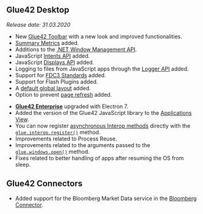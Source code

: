 ## Glue42 Desktop

*Release date: 31.03.2020*

<glue42 name="addClass" class="newFeatures" element="p" text="New Features">

- New [Glue42 Toolbar](../../../glue42-concepts/glue42-toolbar/index.html) with a new look and improved functionalities.
- [Summary Metrics](../../../glue42-concepts/metrics/overview/index.html#generation-summary_metrics) added.
- Additions to the [.NET Window Management API](../../../glue42-concepts/windows/window-management/net/index.html).
- JavaScript [Intents API](../../../glue42-concepts/intents/overview/index.html) added.
- JavaScript [Displays API](../../../glue42-concepts/glue42-platform-features/index.html#displays) added.
- Logging to files from JavaScript apps through the [Logger API](../../../glue42-concepts/glue42-platform-features/index.html#logging) added.
- Support for [FDC3 Standards](../../fdc3-compliance/index.html) added.
- Support for Flash Plugins added.
- A [default global layout](../../../glue42-concepts/windows/layouts/overview/index.html#default_global_layout) added.
- Option to prevent [page refresh](../../../glue42-concepts/windows/window-management/javascript/index.html#window_events-close_and_refresh-preventing_page_refresh) added.

<glue42 name="addClass" class="bugFixes" element="p" text="Improvements and Bug Fixes">

- [**Glue42 Enterprise**](https://glue42.com/enterprise/) upgraded with Electron 7.
- Added the version of the Glue42 JavaScript library to the [Applications View](../../how-to/use-glue42/index.html#applications_view).
- You can now register [asynchronous Interop methods](../../../glue42-concepts/data-sharing-between-apps/interop/javascript/index.html#method_registration-asynchronous_results) directly with the [`glue.interop.register()`](../../../reference/glue/latest/interop/index.html#API-register) method.
- Improvements related to Process Reuse.
- Improvements related to the arguments passed to the [`glue.windows.open()`](../../../reference/glue/latest/windows/index.html#API-open) method.
- Fixes related to better handling of apps after resuming the OS from sleep.

## Glue42 Connectors

<glue42 name="addClass" class="newFeatures" element="p" text="New Features">

- Added support for the Bloomberg Market Data service in the [Bloomberg Connector](../../../connectors/bloomberg-connector/market-data/overview/index.html). 